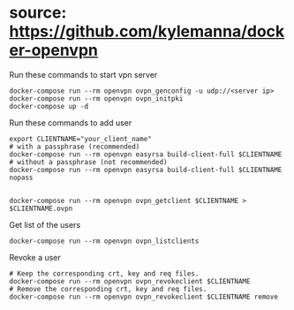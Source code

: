 # source: https://github.com/kylemanna/docker-openvpn

Run these commands to start vpn server
```
docker-compose run --rm openvpn ovpn_genconfig -u udp://<server ip>
docker-compose run --rm openvpn ovpn_initpki
docker-compose up -d
```

Run these commands to add user 
```
export CLIENTNAME="your_client_name"
# with a passphrase (recommended)
docker-compose run --rm openvpn easyrsa build-client-full $CLIENTNAME
# without a passphrase (not recommended)
docker-compose run --rm openvpn easyrsa build-client-full $CLIENTNAME nopass


docker-compose run --rm openvpn ovpn_getclient $CLIENTNAME > $CLIENTNAME.ovpn
```

Get list of the users

```
docker-compose run --rm openvpn ovpn_listclients
```


Revoke a user

```
# Keep the corresponding crt, key and req files.
docker-compose run --rm openvpn ovpn_revokeclient $CLIENTNAME
# Remove the corresponding crt, key and req files.
docker-compose run --rm openvpn ovpn_revokeclient $CLIENTNAME remove
```
